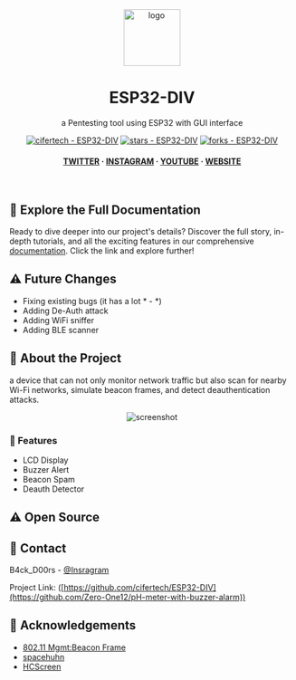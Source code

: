 <div align="center">

  <img src="https://user-images.githubusercontent.com/62047147/195847997-97553030-3b79-4643-9f2c-1f04bba6b989.png" alt="logo" width="100" height="auto" />
  <h1>ESP32-DIV</h1>
   
  <p>
    a Pentesting tool using ESP32 with GUI interface
  </p>
   

 
<!-- Badges -->

<a href="https://github.com/cifertech/ESP32-DIV" title="Go to GitHub repo"><img src="https://img.shields.io/static/v1?label=cifertech&message=ESP32-DIV&color=purple&logo=github" alt="cifertech - ESP32-DIV"></a>
<a href="https://github.com/cifertech/ESP32-DIV"><img src="https://img.shields.io/github/stars/cifertech/ESP32-DIV?style=social" alt="stars - ESP32-DIV"></a>
<a href="https://github.com/cifertech/ESP32-DIV"><img src="https://img.shields.io/github/forks/cifertech/ESP32-DIV?style=social" alt="forks - ESP32-DIV"></a>
   
<h4>
    <a href="https://twitter.com/cifertech1">TWITTER</a>
  <span> · </span>
    <a href="https://www.instagram.com/cifertech/">INSTAGRAM</a>
  <span> · </span>
    <a href="https://www.youtube.com/c/techcifer">YOUTUBE</a>
  <span> · </span>
    <a href="https://cifertech.net/">WEBSITE</a>
  </h4>
</div> 
 
<br />


## 📖 Explore the Full Documentation

Ready to dive deeper into our project's details? Discover the full story, in-depth tutorials, and all the exciting features in our comprehensive [documentation](https://cifertech.net/esp32-div-your-swiss-army-knife-for-wireless-networks/). Click the link and explore further!


## ⚠ Future Changes
- Fixing existing bugs (it has a lot * - *)
- Adding De-Auth attack
- Adding WiFi sniffer
- Adding BLE scanner
  

<!-- About the Project -->
## :star2: About the Project
a device that can not only monitor network traffic but also scan for nearby Wi-Fi networks, simulate beacon frames, and detect deauthentication attacks.



<div align="center"> 
  <img src="https://github.com/cifertech/ESP32-DIV/assets/62047147/335e1228-4cb5-4aa0-9b72-c09dcf7b02f9" alt="screenshot" width="Auto" height="Auto" />
</div>


<!-- Features -->
### :dart: Features

- LCD Display
- Buzzer Alert
- Beacon Spam
- Deauth Detector


<!-- License --> 
## :warning: Open Source


<!-- Contact -->
## :handshake: Contact 


B4ck_D00rs - [@Insragram](https://www.instagram.com/b4ck_d00rs/)

Project Link: ([https://github.com/cifertech/ESP32-DIV](https://github.com/Zero-One12/pH-meter-with-buzzer-alarm))

<!-- Acknowledgments -->
## :gem: Acknowledgements 

 - [802.11 Mgmt:Beacon Frame](https://mrncciew.com/2014/10/08/802-11-mgmt-beacon-frame/)
 - [spacehuhn](https://github.com/spacehuhn)
 - [HCScreen](https://github.com/GerLech/HCScreen/tree/master)
 
 
